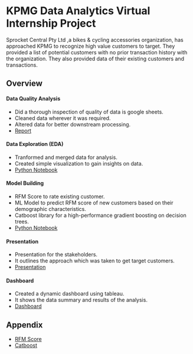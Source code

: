 
# KPMG Data Analytics Virtual Internship Project

Sprocket Central Pty Ltd ,a bikes & cycling accessories organization, has approached KPMG to recognize high value customers to target. They provided a list of potential customers with no prior transaction history with the organization. They also provided data of their existing customers and transactions.

## Overview

#### Data Quality Analysis
- Did a thorough inspection of quality of data is google sheets.
- Cleaned data wherever it was required.
- Altered data for better downstream processing.
- [Report](https://docs.google.com/document/d/1ds-pXY8mok3ksSyu4P5i8TN6IDMyu9xx7Ne1twBkKbg/edit?usp=sharing)

#### Data Exploration (EDA)
- Tranformed and merged data for analysis.
- Created simple visualization to gain insights on data.
- [Python Notebook](https://colab.research.google.com/drive/1TFOaymyi6WyVfvMy88KLPlQ8Y870juPt?usp=sharing)

#### Model Building
- RFM Score to rate existing customer.
- ML Model to predict RFM score of new customers based on their demographic characteristics.
- Catboost library for a high-performance gradient boosting on decision trees.
- [Python Notebook](https://colab.research.google.com/drive/1TFOaymyi6WyVfvMy88KLPlQ8Y870juPt?usp=sharing)

#### Presentation
- Presentation for the stakeholders.
- It outlines the approach which was taken to get target customers.
- [Presentation](https://docs.google.com/presentation/d/1dWQdJJL_dtQ1aOJ9O0oMwRAIBaOC7FognvMx2I9G6SE/edit?usp=sharing)

#### Dashboard
- Created a dynamic dashboard using tableau.
- It shows the data summary and results of the analysis.
- [Dashboard](https://public.tableau.com/views/SprocketCentralKPMG/Dashboard1?:language=en-US&:display_count=n&:origin=viz_share_link)

## Appendix
 - [RFM Score](https://www.datacamp.com/community/tutorials/introduction-customer-segmentation-python)
 - [Catboost](https://catboost.ai/)
